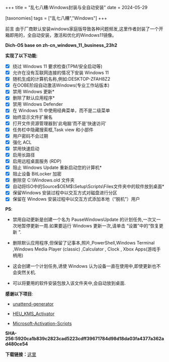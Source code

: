 +++
title = "乱七八糟:Windows封装与全自动安装"
date = 2024-05-29

[taxonomies]
tags = ["乱七八糟","Windows"]
+++

前言 由于厂商默认安装windows家庭版导致各种问题频发,这里作者封装了一个开箱即用的，全自动安装，激活和优化的Windows11镜像。
<!-- more -->

**Dich-OS base on zh-cn_windows_11_business_23h2**

**实现了以下功能**:

- [x] 绕过 Windows 11 要求检查(TPM/安全启动等)
- [x] 允许在没有互联网连接的情况下安装 Windows 11
- [x] 随机生成的计算机名称,例如:DESKTOP-ZFAH8Z2
- [x] 在OOBE阶段自动激活Windows(专业工作站版本)
- [x] 禁用 Windows 更新*
- [x] 删除了默认应用程序*
- [x] 禁用 Windows Defender
- [x] 在 Windows 11 中使用经典菜单，而不是二级菜单
- [x] 始终显示文件扩展名
- [x] 打开文件资源管理器到'此电脑'而不是'快速访问'
- [x] 任务栏中隐藏搜索框,Task view 和小部件 
- [x] 用户密码不会过期
- [x] 强化 ACL
- [x] 禁用快速启动
- [x] 启用长路径
- [x] 启用远程桌面服务 (RDP)
- [x] 阻止 Windows Update 重新启动您的计算机* 
- [x] 阻止设备 BitLocker 加密
- [x] 删除空 C:\Windows.old 文件夹 
- [x] 自动将ISO中的Source\$OEM$\Setup\Scripts\Files文件夹中的软件放到桌面*
- [x] 保留Windows 安装过程中以交互方式对磁盘进行分区 
- [x] 保留在 Windows 安装过程中以交互方式添加本地（“脱机”）用户

**PS**:
- 禁用自动更新是创建一个名为 PauseWindowsUpdate 的计划任务,一次又一次地暂停更新一周.如果要运行 Windows 更新一次,请单击 “设置”中的“恢复更新 ”.

- 删除默认应用程序,但保留了记事本,照片,PowerShell,Windows Terminal ,Windows Media Player (classic) ,Calculator , Clock , Xbox Apps(游戏手柄用)

- 这会创建一个计划任务,诱使 Windows 认为设备一直在使用中,即使更新也不会突然关机.

- 可以将要用的软件安装包放入该文件夹中,会自动放到桌面.

**感谢以下项目**:

- [unattend-generator](https://github.com/cschneegans/unattend-generator/)

- [HEU_KMS_Activator](https://github.com/zbezj/HEU_KMS_Activator)

- [Microsoft-Activation-Scripts](https://github.com/massgravel/Microsoft-Activation-Scripts)

**SHA-256:5920ca1b839c2823cad5223cdff39671784d98d18da03fa4377a362ad480ce54**

**下载链接：**[这里](https://drive.google.com/file/d/1CWXtHJRmDaGYVV7k9mRsn1cDxIwomavO/view?usp=drive_link)